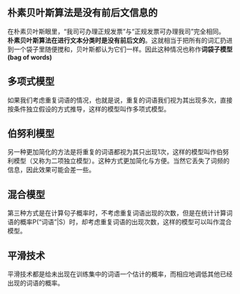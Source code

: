 ## 朴素贝叶斯算法是没有前后文信息的
在朴素贝叶斯眼里，“我司可办理正规发票”与“正规发票可办理我司”完全相同。
**朴素贝叶斯算法在进行文本分类时是没有前后文的**。这就相当于把所有的词汇扔进到一个袋子里随便搅和，贝叶斯都认为它们一样。因此这种情况也称作**词袋子模型(bag of words)**

## 多项式模型
如果我们考虑重复词语的情况，也就是说，重复的词语我们视为其出现多次，直接按条件独立假设的方式推导，这样的模型叫作多项式模型。

## 伯努利模型
另一种更加简化的方法是将重复的词语都视为其只出现1次，这样的模型叫作伯努利模型（又称为二项独立模型）。这种方式更加简化与方便。当然它丢失了词频的信息，因此效果可能会差一些。

## 混合模型
第三种方式是在计算句子概率时，不考虑重复词语出现的次数，但是在统计计算词语的概率P(“词语”|S）时，却考虑重复词语的出现次数，这样的模型可以叫作混合模型。

## 平滑技术
平滑技术都是给未出现在训练集中的词语一个估计的概率，而相应地调低其他已经出现的词语的概率。